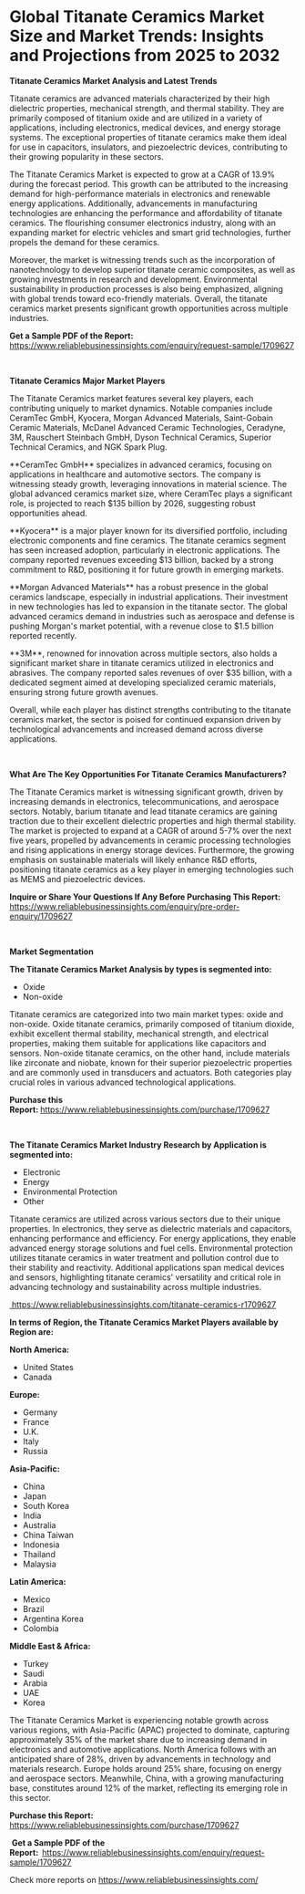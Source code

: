 <p><h1>Global Titanate Ceramics Market Size and Market Trends: Insights and Projections from 2025 to 2032</h1></p><p><strong>Titanate Ceramics Market Analysis and Latest Trends</strong></p>
<p><p>Titanate ceramics are advanced materials characterized by their high dielectric properties, mechanical strength, and thermal stability. They are primarily composed of titanium oxide and are utilized in a variety of applications, including electronics, medical devices, and energy storage systems. The exceptional properties of titanate ceramics make them ideal for use in capacitors, insulators, and piezoelectric devices, contributing to their growing popularity in these sectors.</p><p>The Titanate Ceramics Market is expected to grow at a CAGR of 13.9% during the forecast period. This growth can be attributed to the increasing demand for high-performance materials in electronics and renewable energy applications. Additionally, advancements in manufacturing technologies are enhancing the performance and affordability of titanate ceramics. The flourishing consumer electronics industry, along with an expanding market for electric vehicles and smart grid technologies, further propels the demand for these ceramics. </p><p>Moreover, the market is witnessing trends such as the incorporation of nanotechnology to develop superior titanate ceramic composites, as well as growing investments in research and development. Environmental sustainability in production processes is also being emphasized, aligning with global trends toward eco-friendly materials. Overall, the titanate ceramics market presents significant growth opportunities across multiple industries.</p></p>
<p><strong>Get a Sample PDF of the Report:&nbsp;</strong> <a href="https://www.reliablebusinessinsights.com/enquiry/request-sample/1709627?utm_campaign=3430&utm_medium=2&utm_source=Github&utm_content=ia&utm_term=27032025&utm_id=titanate-ceramics">https://www.reliablebusinessinsights.com/enquiry/request-sample/1709627</a></p>
<p>&nbsp;</p>
<p><strong>Titanate Ceramics Major Market Players</strong></p>
<p><p>The Titanate Ceramics market features several key players, each contributing uniquely to market dynamics. Notable companies include CeramTec GmbH, Kyocera, Morgan Advanced Materials, Saint-Gobain Ceramic Materials, McDanel Advanced Ceramic Technologies, Ceradyne, 3M, Rauschert Steinbach GmbH, Dyson Technical Ceramics, Superior Technical Ceramics, and NGK Spark Plug.</p><p>**CeramTec GmbH** specializes in advanced ceramics, focusing on applications in healthcare and automotive sectors. The company is witnessing steady growth, leveraging innovations in material science. The global advanced ceramics market size, where CeramTec plays a significant role, is projected to reach $135 billion by 2026, suggesting robust opportunities ahead.</p><p>**Kyocera** is a major player known for its diversified portfolio, including electronic components and fine ceramics. The titanate ceramics segment has seen increased adoption, particularly in electronic applications. The company reported revenues exceeding $13 billion, backed by a strong commitment to R&D, positioning it for future growth in emerging markets.</p><p>**Morgan Advanced Materials** has a robust presence in the global ceramics landscape, especially in industrial applications. Their investment in new technologies has led to expansion in the titanate sector. The global advanced ceramics demand in industries such as aerospace and defense is pushing Morgan's market potential, with a revenue close to $1.5 billion reported recently.</p><p>**3M**, renowned for innovation across multiple sectors, also holds a significant market share in titanate ceramics utilized in electronics and abrasives. The company reported sales revenues of over $35 billion, with a dedicated segment aimed at developing specialized ceramic materials, ensuring strong future growth avenues.</p><p>Overall, while each player has distinct strengths contributing to the titanate ceramics market, the sector is poised for continued expansion driven by technological advancements and increased demand across diverse applications.</p></p>
<p>&nbsp;</p>
<p><strong>What Are The Key Opportunities For Titanate Ceramics Manufacturers?</strong></p>
<p><p>The Titanate Ceramics market is witnessing significant growth, driven by increasing demands in electronics, telecommunications, and aerospace sectors. Notably, barium titanate and lead titanate ceramics are gaining traction due to their excellent dielectric properties and high thermal stability. The market is projected to expand at a CAGR of around 5-7% over the next five years, propelled by advancements in ceramic processing technologies and rising applications in energy storage devices. Furthermore, the growing emphasis on sustainable materials will likely enhance R&D efforts, positioning titanate ceramics as a key player in emerging technologies such as MEMS and piezoelectric devices.</p></p>
<p><strong>Inquire or Share Your Questions If Any Before Purchasing This Report:</strong> <a href="https://www.reliablebusinessinsights.com/enquiry/pre-order-enquiry/1709627?utm_campaign=3430&utm_medium=2&utm_source=Github&utm_content=ia&utm_term=27032025&utm_id=titanate-ceramics">https://www.reliablebusinessinsights.com/enquiry/pre-order-enquiry/1709627</a></p>
<p>&nbsp;</p>
<p><strong>Market Segmentation</strong></p>
<p><strong>The Titanate Ceramics Market Analysis by types is segmented into:</strong></p>
<p><ul><li>Oxide</li><li>Non-oxide</li></ul></p>
<p><p>Titanate ceramics are categorized into two main market types: oxide and non-oxide. Oxide titanate ceramics, primarily composed of titanium dioxide, exhibit excellent thermal stability, mechanical strength, and electrical properties, making them suitable for applications like capacitors and sensors. Non-oxide titanate ceramics, on the other hand, include materials like zirconate and niobate, known for their superior piezoelectric properties and are commonly used in transducers and actuators. Both categories play crucial roles in various advanced technological applications.</p></p>
<p><strong>Purchase this Report:&nbsp;</strong><a href="https://www.reliablebusinessinsights.com/purchase/1709627?utm_campaign=3430&utm_medium=2&utm_source=Github&utm_content=ia&utm_term=27032025&utm_id=titanate-ceramics">https://www.reliablebusinessinsights.com/purchase/1709627</a></p>
<p>&nbsp;</p>
<p><strong>The Titanate Ceramics Market Industry Research by Application is segmented into:</strong></p>
<p><ul><li>Electronic</li><li>Energy</li><li>Environmental Protection</li><li>Other</li></ul></p>
<p><p>Titanate ceramics are utilized across various sectors due to their unique properties. In electronics, they serve as dielectric materials and capacitors, enhancing performance and efficiency. For energy applications, they enable advanced energy storage solutions and fuel cells. Environmental protection utilizes titanate ceramics in water treatment and pollution control due to their stability and reactivity. Additional applications span medical devices and sensors, highlighting titanate ceramics' versatility and critical role in advancing technology and sustainability across multiple industries.</p></p>
<p><a href="https://www.reliablebusinessinsights.com/titanate-ceramics-r1709627?utm_campaign=3430&utm_medium=2&utm_source=Github&utm_content=ia&utm_term=27032025&utm_id=titanate-ceramics">&nbsp;https://www.reliablebusinessinsights.com/titanate-ceramics-r1709627</a></p>
<p><strong>In terms of Region, the Titanate Ceramics Market Players available by Region are:</strong></p>
<p>
    <p> <strong> North America: </strong>
        <ul>
            <li>United States</li>
            <li>Canada</li>
        </ul>
        </p> 
    <p> <strong> Europe: </strong>
        <ul>
            <li>Germany</li>
            <li>France</li>
            <li>U.K.</li>
            <li>Italy</li>
            <li>Russia</li>
        </ul>
        </p> 
    <p> <strong> Asia-Pacific: </strong>
        <ul>
            <li>China</li>
            <li>Japan</li>
            <li>South Korea</li>
            <li>India</li>
            <li>Australia</li>
            <li>China Taiwan</li>
            <li>Indonesia</li>
            <li>Thailand</li>
            <li>Malaysia</li>
        </ul>
        </p> 
    <p> <strong> Latin America: </strong>
        <ul>
            <li>Mexico</li>
            <li>Brazil</li>
            <li>Argentina Korea</li>
            <li>Colombia</li>
        </ul>
        </p> 
    <p> <strong> Middle East & Africa: </strong>
        <ul>
            <li>Turkey</li>
            <li>Saudi</li>
            <li>Arabia</li>
            <li>UAE</li>
            <li>Korea</li>
        </ul>
    </p>
    </p>
<p><p>The Titanate Ceramics Market is experiencing notable growth across various regions, with Asia-Pacific (APAC) projected to dominate, capturing approximately 35% of the market share due to increasing demand in electronics and automotive applications. North America follows with an anticipated share of 28%, driven by advancements in technology and materials research. Europe holds around 25% share, focusing on energy and aerospace sectors. Meanwhile, China, with a growing manufacturing base, constitutes around 12% of the market, reflecting its emerging role in this sector.</p></p>
<p><strong>Purchase this Report: </strong><a href="https://www.reliablebusinessinsights.com/purchase/1709627?utm_campaign=3430&utm_medium=2&utm_source=Github&utm_content=ia&utm_term=27032025&utm_id=titanate-ceramics">https://www.reliablebusinessinsights.com/purchase/1709627</a></p>
<p>&nbsp;<strong>Get a Sample PDF of the Report:&nbsp;&nbsp;</strong><a href="https://www.reliablebusinessinsights.com/enquiry/request-sample/1709627?utm_campaign=3430&utm_medium=2&utm_source=Github&utm_content=ia&utm_term=27032025&utm_id=titanate-ceramics">https://www.reliablebusinessinsights.com/enquiry/request-sample/1709627</a></p>
<p><strong></strong></p>
<p>Check more reports on <a href="https://www.reliablebusinessinsights.com/?utm_campaign=3430&utm_medium=2&utm_source=Github&utm_content=ia&utm_term=27032025&utm_id=titanate-ceramics">https://www.reliablebusinessinsights.com/</a></p>